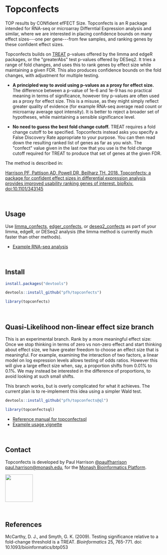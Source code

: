 
# Topconfects 

TOP results by CONfident efFECT Size. Topconfects is an R package intended for RNA-seq or microarray Differntial Expression analysis and similar, where we are interested in placing confidence bounds on many effect sizes---one per gene---from few samples, and ranking genes by these confident effect sizes.

Topconfects builds on [TREAT](http://bioinformatics.oxfordjournals.org/content/25/6/765.long) p-values offered by the limma and edgeR packages, or the "greaterAbs" test p-values offered by DESeq2. It tries a range of fold changes, and uses this to rank genes by effect size while maintaining a given FDR. This also produces confidence bounds on the fold changes, with adjustment for multiple testing.

* **A principled way to avoid using p-values as a proxy for effect size.** The difference between a p-value of 1e-6 and 1e-9 has no practical meaning in terms of significance, however tiny p-values are often used as a proxy for effect size. This is a misuse, as they might simply reflect greater quality of evidence (for example RNA-seq average read count or microarray average spot intensity). It is better to reject a broader set of hypotheses, while maintaining a sensible significance level.

* **No need to guess the best fold change cutoff.** TREAT requires a fold change cutoff to be specified. Topconfects instead asks you specify a False Discovery Rate appropriate to your purpose. You can then read down the resulting ranked list of genes as far as you wish. The "confect" value given in the last row that you use is the fold change cutoff required for TREAT to produce that set of genes at the given FDR.

The method is described in:

[Harrison PF, Pattison AD, Powell DR, Beilharz TH. 2018. Topconfects: a package for confident effect sizes in differential expression analysis provides improved usability ranking genes of interest. bioRxiv. doi:10.1101/343145](https://www.biorxiv.org/content/early/2018/06/11/343145)

<br/>

## Usage

Use [limma_confects](reference/limma_confects.html), [edger_confects](reference/edger_confects.html), or [deseq2_confects](reference/deseq2_confects.html) as part of your limma, edgeR, or DESeq2 analysis (the limma method is currently much faster than other methods).

* [Example RNA-seq analysis](articles/fold_change.html)

<br/>

## Install

```r
install.packages("devtools")

devtools::install_github("pfh/topconfects")

library(topconfects)
```

<br/>

## Quasi-Likelihood non-linear effect size branch

This is an experimental branch. Rank by a more meaningful effect size: Once we stop thinking in terms of zero vs non-zero effect and start thinking about effect size, we have greater freedom to choose an effect size that is meaningful. For example, examining the interaction of two factors, a linear model on log expression levels allows testing of odds ratios. However this will give a large effect size when, say, a proportion shifts from 0.01% to 0.1%. We may instead be interested in the difference of proportions, to avoid looking at such small shifts.

This branch works, but is overly complicated for what it achieves. The current plan is to re-implement this idea using a simpler Wald test.

```r
devtools::install_github("pfh/topconfects@ql")

library(topconfectsql)
```

* [Reference manual for topconfectsql](http://logarithmic.net/topconfects/ql/topconfectsql_1.0.1.pdf)
* [Example usage vignette](http://logarithmic.net/topconfects/ql/nonlinear_effect.html)

<br/>

## Contact

Topconfects is developed by Paul Harrison [@paulfharrison](https://twitter.com/paulfharrison) paul.harrison@monash.edu, for the [Monash Bioinformatics Platform](https://platforms.monash.edu/bioinformatics/).

<a href="https://platforms.monash.edu/bioinformatics/"><img src="https://raw.githubusercontent.com/pfh/topconfects/master/MBP-logo.png" height="88"></a>

<br/>

<!--
## Future work

Gene-set enrichment tests. Here also the smallest p-value does not necessarily imply the greatest interest.

<br/>
-->

## References

McCarthy, D. J., and Smyth, G. K. (2009). Testing significance relative to a fold-change threshold is a TREAT. *Bioinformatics* 25, 765-771. doi: 10.1093/bioinformatics/btp053 

